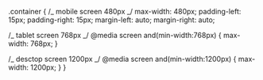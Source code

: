 .container {
/_ mobile screen 480px _/
max-width: 480px;
padding-left: 15px;
padding-right: 15px;
margin-left: auto;
margin-right: auto;

/_ tablet screen 768px _/
@media screen and(min-width:768px) {
max-width: 768px;
}

/_ desctop screen 1200px _/
@media screen and(min-width:1200px) {
max-width: 1200px;
}
}
